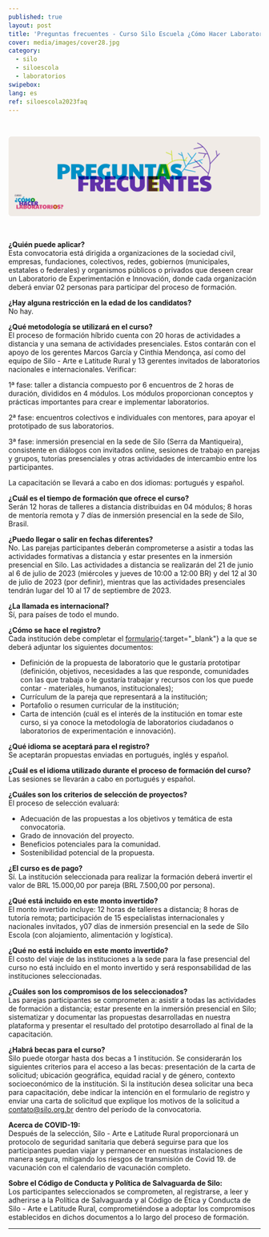 ```yaml
---
published: true
layout: post
title: 'Preguntas frecuentes - Curso Silo Escuela ¿Cómo Hacer Laboratorios?'
cover: media/images/cover28.jpg
category:
  - silo
  - siloescola
  - laboratorios
swipebox:
lang: es
ref: siloescola2023faq
---
```


<br>

![](/media/images/Banners_Perguntas_Frequentes_ESP.png)


<br>

**¿Quién puede aplicar?**<br>
Esta convocatoria está dirigida a organizaciones de la sociedad civil, empresas, fundaciones, colectivos, redes, gobiernos (municipales, estatales o federales) y organismos públicos o privados que deseen crear un Laboratorio de Experimentación e Innovación, donde cada organización deberá enviar 02 personas para participar del proceso de formación.


**¿Hay alguna restricción en la edad de los candidatos?**<br>
No hay.


**¿Qué metodología se utilizará en el curso?**<br>
El proceso de formación híbrido cuenta con 20 horas de actividades a distancia y una semana de actividades presenciales. Estos contarán con el apoyo de los gerentes Marcos García y Cinthia Mendonça, así como del equipo de Silo - Arte e Latitude Rural y 13 gerentes invitados de laboratorios nacionales e internacionales. Verificar:

1ª fase: taller a distancia compuesto por 6 encuentros de 2 horas de duración, divididos en 4 módulos. Los módulos proporcionan conceptos y prácticas importantes para crear e implementar laboratorios.

2ª fase: encuentros colectivos e individuales con mentores, para apoyar el prototipado de sus laboratorios.

3ª fase: inmersión presencial en la sede de Silo (Serra da Mantiqueira), consistente en diálogos con invitados online, sesiones de trabajo en parejas y grupos, tutorías presenciales y otras actividades de intercambio entre los participantes.

La capacitación se llevará a cabo en dos idiomas: portugués y español.


**¿Cuál es el tiempo de formación que ofrece el curso?**<br>
Serán 12 horas de talleres a distancia distribuidas en 04 módulos; 8 horas de mentoría remota y 7 días de inmersión presencial en la sede de Silo, Brasil.


**¿Puedo llegar o salir en fechas diferentes?**<br>
No. Las parejas participantes deberán comprometerse a asistir a todas las actividades formativas a distancia y estar presentes en la inmersión presencial en Silo. Las actividades a distancia se realizarán del 21 de junio al 6 de julio de 2023 (miércoles y jueves de 10:00 a 12:00 BR) y del 12 al 30 de julio de 2023 (por definir), mientras que las actividades presenciales tendrán lugar del 10 al 17 de septiembre de 2023.


**¿La llamada es internacional?**<br>
Sí, para países de todo el mundo.


**¿Cómo se hace el registro?**<br>
Cada institución debe completar el [formulario](https://forms.gle/zaPGbcoa2CbXVgCs5){:target="_blank"} a la que se deberá adjuntar los siguientes documentos:
* Definición de la propuesta de laboratorio que le gustaría prototipar (definición, objetivos, necesidades a las que responde, comunidades con las que trabaja o le gustaría trabajar y recursos con los que puede contar - materiales, humanos, institucionales);
* Currículum de la pareja que representará a la institución;
* Portafolio o resumen curricular de la institución;
* Carta de intención (cuál es el interés de la institución en tomar este curso, si ya conoce la metodología de laboratorios ciudadanos o laboratorios de experimentación e innovación).


**¿Qué idioma se aceptará para el registro?**<br>
Se aceptarán propuestas enviadas en portugués, inglés y español.


**¿Cuál es el idioma utilizado durante el proceso de formación del curso?**<br>
Las sesiones se llevarán a cabo en portugués y español.


**¿Cuáles son los criterios de selección de proyectos?**<br>
El proceso de selección evaluará:
* Adecuación de las propuestas a los objetivos y temática de esta
convocatoria.
* Grado de innovación del proyecto.
* Beneficios potenciales para la comunidad.
* Sostenibilidad potencial de la propuesta.


**¿El curso es de pago?**<br>
Sí. La institución seleccionada para realizar la formación deberá invertir el valor de BRL 15.000,00 por pareja (BRL 7.500,00 por persona).


**¿Qué está incluido en este monto invertido?**<br>
El monto invertido incluye: 12 horas de talleres a distancia; 8 horas de tutoría remota; participación de 15 especialistas internacionales y nacionales invitados, y07 días de inmersión presencial en la sede de Silo Escola (con alojamiento, alimentación y logística).


**¿Qué no está incluido en este monto invertido?**<br>
El costo del viaje de las instituciones a la sede para la fase presencial del curso no está incluido en el monto invertido y será responsabilidad de las instituciones seleccionadas.


**¿Cuáles son los compromisos de los seleccionados?**<br>
Las parejas participantes se comprometen a: asistir a todas las actividades de formación a distancia; estar presente en la inmersión presencial en Silo; sistematizar y documentar las propuestas desarrolladas en nuestra plataforma y presentar el resultado del prototipo desarrollado al final de la capacitación.


**¿Habrá becas para el curso?**<br>
Silo puede otorgar hasta dos becas a 1 institución. Se considerarán los siguientes criterios para el acceso a las becas: presentación de la carta de solicitud; ubicación geográfica, equidad racial y de género, contexto socioeconómico de la institución. Si la institución desea solicitar una beca para capacitación, debe indicar la intención en el formulario de registro y enviar una carta de solicitud que explique los motivos de la solicitud a contato@silo.org.br dentro del período de la convocatoria.


**Acerca de COVID-19:**<br>
Después de la selección, Silo - Arte e Latitude Rural proporcionará un protocolo de seguridad sanitaria que deberá seguirse para que los participantes puedan viajar y permanecer en nuestras instalaciones de manera segura, mitigando los riesgos de transmisión de Covid 19. de vacunación con el calendario de vacunación completo.


**Sobre el Código de Conducta y Política de Salvaguarda de Silo:**<br>
Los participantes seleccionados se comprometen, al registrarse, a leer y adherirse a la Política de Salvaguarda y al Código de Ética y Conducta de Silo - Arte e Latitude Rural, comprometiéndose a adoptar los compromisos establecidos en dichos documentos a lo largo del proceso de formación.

---

